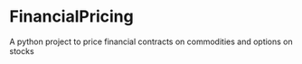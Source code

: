 # FinancialPricing
A python project to price financial contracts on commodities and options on stocks
